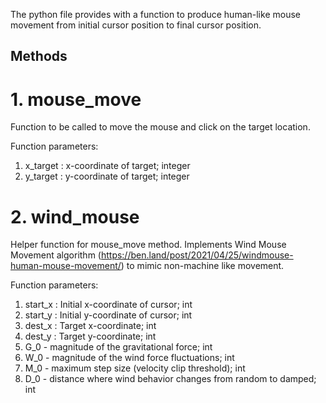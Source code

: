   </t> The python file provides with a function to produce human-like mouse movement from initial cursor position to final cursor position. </br>
  ## Methods
  
  # 1. mouse_move
  Function to be called to move the mouse and click on the target location.</br>
  
  Function parameters:</br>
  1. x_target : x-coordinate of target; integer
  2. y_target : y-coordinate of target; integer
  
  # 2. wind_mouse
  Helper function for mouse_move method. Implements Wind Mouse Movement algorithm (https://ben.land/post/2021/04/25/windmouse-human-mouse-movement/) to mimic non-machine
   like movement.</br>
   
   Function parameters:</br>
   1. start_x : Initial x-coordinate of cursor; int
   2. start_y : Initial y-coordinate of cursor; int
   3. dest_x : Target x-coordinate; int
   4. dest_y : Target y-coordinate; int
   5. G_0 - magnitude of the gravitational force; int
   6. W_0 - magnitude of the wind force fluctuations; int
   7. M_0 - maximum step size (velocity clip threshold); int
   8. D_0 - distance where wind behavior changes from random to damped; int
  
  
    
